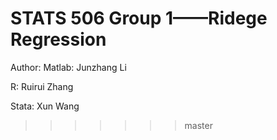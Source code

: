 STATS 506 Group 1——Ridege Regression
=======

Author:
Matlab: Junzhang Li

R: Ruirui Zhang

Stata: Xun Wang
>>>>>>> master
